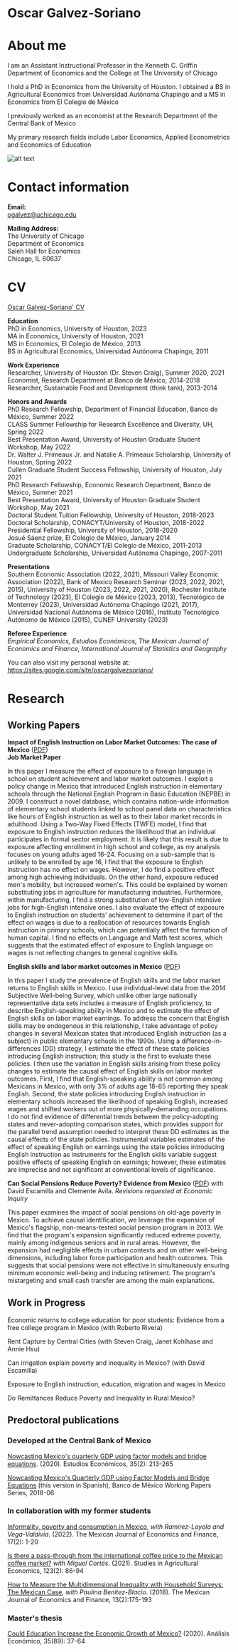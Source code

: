 <h1>Oscar Galvez-Soriano</h1>

# About me

I am an Assistant Instructional Professor in the Kenneth C. Griffin Department of Economics and the College at The University of Chicago

I hold a PhD in Economics from the University of Houston. I obtained a BS in Agricultural Economics from Universidad Autónoma Chapingo and a MS in Economics from El Colegio de México 

I previously worked as an economist at the Research Department of the Central Bank of Mexico

My primary research fields include Labor Economics, Applied Econometrics and Economics of Education

![alt text](https://github.com/galvez-soriano/home/blob/main/Galvez-Soriano.JPG?raw=true)

# Contact information

**Email:** <br />
ogalvez@uchicago.edu

**Mailing Address:** <br />
The University of Chicago <br />
Department of Economics <br />
Saieh Hall for Economics <br />
Chicago, IL 60637 <br />

# CV

<a href="https://galvez-soriano.github.io/home/Galvez_Soriano_CV.pdf">Oscar Galvez-Soriano' CV</a>

**Education** <br />
PhD in Economics, University of Houston, 2023 <br />
MA in Economics,  University of Houston, 2021 <br />
MS in Economics, El Colegio de México, 2013 <br />
BS in Agricultural Economics, Universidad Autónoma Chapingo, 2011 <br />

**Work Experience** <br />
Researcher, University of Houston (Dr. Steven Craig), Summer 2020, 2021 <br />
Economist, Research Department at Banco de México, 2014-2018 <br />
Researcher, Sustainable Food and Development (think tank), 2013-2014 <br />

**Honors and Awards** <br />
PhD Research Fellowship, Department of Financial Education, Banco de México, Summer 2022 <br />
CLASS Summer Fellowship for Research Excellence and Diversity, UH, Spring 2022 <br />
Best Presentation Award, University of Houston Graduate Student Workshop, May 2022 <br />
Dr. Walter J. Primeaux Jr. and Natalie A. Primeaux Scholarship, University of Houston, Spring 2022 <br />
Cullen Graduate Student Success Fellowship, University of Houston, July 2021 <br />
PhD Research Fellowship, Economic Research Department, Banco de México, Summer 2021 <br />
Best Presentation Award, University of Houston Graduate Student Workshop, May 2021 <br />
Doctoral Student Tuition Fellowship, University of Houston, 2018-2023 <br />
Doctoral Scholarship, CONACYT/University of Houston, 2018-2022 <br />
Presidential Fellowship, University of Houston, 2018-2020 <br />
Josué Sáenz prize, El Colegio de México, January 2014 <br />
Graduate Scholarship, CONACYT/El Colegio de México, 2011-2013 <br />
Undergraduate Scholarship, Universidad Autónoma Chapingo, 2007-2011 <br />

**Presentations** <br />
Southern Economic Association (2022, 2021), Missouri Valley Economic Association (2022), Bank of Mexico Research Seminar (2023, 2022, 2021, 2015), University of Houston (2023, 2022, 2021, 2020), Rochester Institute of Technology (2023), El Colegio de México (2023, 2013), Tecnológico de Monterrey (2023), Universidad Autónoma Chapingo (2021, 2017), Universidad Nacional Autónoma de México (2016), Instituto Tecnológico Autónomo de México (2015), CUNEF University (2023)

**Referee Experience** <br />
_Empirical Economics, Estudios Económicos, The Mexican Journal of Economics and Finance, International Journal of Statistics and Geography_

You can also visit my personal website at: <a href="https://sites.google.com/site/oscargalvezsoriano/">https://sites.google.com/site/oscargalvezsoriano/</a>

# Research

## **Working Papers**

**Impact of English Instruction on Labor Market Outcomes: The case of Mexico** (<a href="https://galvez-soriano.github.io/home/Papers/EnglishInstructionMex.pdf">PDF</a>)  <br />
**Job Market Paper** 

In this paper I measure the effect of exposure to a foreign language in school on student achievement and labor market outcomes. I exploit a policy change in Mexico that introduced English instruction in elementary schools through the National English Program in Basic Education (NEPBE) in 2009. I construct a novel database, which contains nation-wide information of elementary school students linked to school panel data on characteristics like hours of English instruction as well as to their labor market records in adulthood. Using a Two-Way Fixed Effects (TWFE) model, I find that exposure to English instruction reduces the likelihood that an individual participates in formal sector employment. It is likely that this result is due to exposure affecting enrollment in high school and college, as my analysis focuses on young adults aged 16-24. Focusing on a sub-sample that is unlikely to be enrolled by age 16, I find that the exposure to English instruction has no effect on wages. However, I do find a positive effect among high achieving individuals. On the other hand, exposure reduced men's mobility, but increased women's. This could be explained by women substituting jobs in agriculture for manufacturing industries. Furthermore, within manufacturing, I find a strong substitution of low-English intensive jobs for high-English intensive ones. I also evaluate the effect of exposure to English instruction on students’ achievement to determine if part of the effect on wages is due to a reallocation of resources towards English instruction in primary schools, which can potentially affect the formation of human capital. I find no effects on Language and Math test scores, which suggests that the estimated effect of exposure to English language on wages is not reflecting changes to general cognitive skills.

**English skills and labor market outcomes in Mexico** (<a href="https://galvez-soriano.github.io/home/Papers/English_skills_in_Mexico.pdf">PDF</a>)

In this paper I study the prevalence of English skills and the labor market returns to English skills in Mexico. I use individual-level data from the 2014 Subjective Well-being Survey, which unlike other large nationally representative data sets includes a measure of English proficiency, to describe English-speaking ability in Mexico and to estimate the effect of English skills on labor market earnings. To address the concern that English skills may be endogenous in this relationship, I take advantage of policy changes in several Mexican states that introduced English instruction (as a subject) in public elementary schools in the 1990s. Using a difference-in-differences (DD) strategy, I estimate the effect of these state policies introducing English instruction; this study is the first to evaluate these policies. I then use the variation in English skills arising from these policy changes to estimate the causal effect of English skills on labor market outcomes. First, I find that English-speaking ability is not common among Mexicans in Mexico, with only 3\% of adults age 18-65 reporting they speak English. Second, the state policies introducing English instruction in elementary schools increased the likelihood of speaking English, increased wages and shifted workers out of more physically-demanding occupations. I do not find evidence of differential trends between the policy-adopting states and never-adopting comparison states, which provides support for the parallel trend assumption needed to interpret these DD estimates as the causal effects of the state policies. Instrumental variables estimates of the effect of speaking English on earnings using the state policies introducing English instruction as instruments for the English skills variable suggest positive effects of speaking English on earnings; however, these estimates are imprecise and not significant at conventional levels of significance.

**Can Social Pensions Reduce Poverty? Evidence from Mexico** (<a href="https://galvez-soriano.github.io/home/Papers/Pensions_Galvez-Soriano.pdf">PDF</a>) with David Escamilla  and Clemente Avila. _Revisions requested at Economic Inquiry_

This paper examines the impact of social pensions on old-age poverty in Mexico. To achieve causal identification, we leverage the expansion of Mexico's flagship, non-means-tested social pension program in 2013. We find that the program's expansion significantly reduced extreme poverty, mainly among indigenous seniors and in rural areas. However, the expansion had negligible effects in urban contexts and on other well-being dimensions, including labor force participation and health outcomes. This suggests that social pensions were not effective in simultaneously ensuring minimum economic well-being and inducing retirement. The program's mistargeting and small cash transfer are among the main explanations.

## Work in Progress

Economic returns to college education for poor students: Evidence from a free college program in Mexico (with Roberto Rivera)

Rent Capture by Central Cities (with Steven Craig, Janet Kohlhase and Annie Hsu)

Can irrigation explain poverty and inequality in Mexico? (with David Escamilla)

Exposure to English instruction, education, migration and wages in Mexico

Do Remittances Reduce Poverty and Inequality in Rural Mexico? 

## Predoctoral publications  <br />
### Developed at the Central Bank of Mexico

<a href="https://estudioseconomicos.colmex.mx/index.php/economicos/article/view/402">Nowcasting Mexico's quarterly GDP using factor models and bridge equations</a>. (2020). Estudios Económicos, 35(2): 213-265

<a href="https://www.banxico.org.mx/publications-and-press/banco-de-mexico-working-papers/%7B1FDF48BF-B609-E5C3-7166-52DA67B56593%7D.pdf">Nowcasting Mexico's Quarterly GDP using Factor Models and Bridge Equations</a> (this version in Spanish), Banco de México Working Papers Series, 2018-06

### In collaboration with my former students

<a href="https://www.remef.org.mx/index.php/remef/article/view/663">Informality, poverty and consumption in Mexico</a>, _with Ramírez-Loyola and Vega-Valdivia_. (2022). The Mexican Journal of Economics and Finance, 17(2): 1-20

<a href="https://studies.hu/is-there-a-pass-through-from-the-international-coffee-price-to-the-mexican-coffee-market/">Is there a pass-through from the international coffee price to the Mexican coffee market?</a> _with Miguel Cortés_. (2021).  Studies in Agricultural Economics, 123(2): 86-94

<a href="https://www.remef.org.mx/index.php/remef/article/view/274">How to Measure the Multidimensional Inequality with Household Surveys: The Mexican Case</a>, _with Paulina Benitez-Blacio_. (2018). The Mexican Journal of Economics and Finance, 13(2):175-193

### Master's thesis

<a href="http://www.analisiseconomico.azc.uam.mx/index.php/rae/article/view/448">Could Education Increase the Economic Growth of Mexico?</a> (2020). Análisis Económico, 35(89): 37-64
